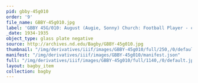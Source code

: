 ```yaml
---
pid: gbby-45g010
order: '9'
file_name: GBBY-45g010.jpg
label: 'GBBY 45G/010: August (Augie, Sonny) Church: Football Player - c1934-1935'
_date: 1934-1935
object_type: glass plate negative
source: http://archives.nd.edu/Bagby/GBBY-45g010.jpg
thumbnail: "/img/derivatives/iiif/images/GBBY-45g010/full/250,/0/default.jpg"
manifest: "/img/derivatives/iiif/images/GBBY-45g010/manifest.json"
full: "/img/derivatives/iiif/images/GBBY-45g010/full/1140,/0/default.jpg"
layout: bagby_item
collection: bagby
---
```

